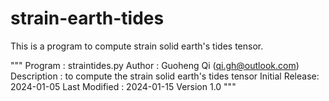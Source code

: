 # strain-earth-tides
This is a program to compute strain solid earth's tides tensor.

"""
Program        : straintides.py
Author         : Guoheng Qi (qi.gh@outlook.com)
Description    : to compute the strain solid earth's tides tensor
Initial Release: 2024-01-05
Last Modified  : 2024-01-15
Version 1.0
"""
